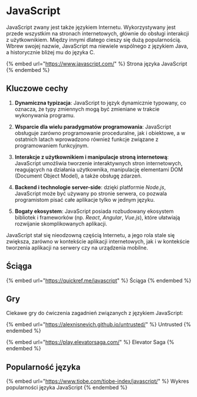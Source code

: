 # JavaScript

JavaScript zwany jest także językiem Internetu. Wykorzystywany jest przede wszystkim na stronach internetowych, głównie do obsługi interakcji z użytkownikiem. Między innymi dlatego cieszy się dużą popularnością. Wbrew swojej nazwie, JavaScript ma niewiele wspólnego z językiem Java, a historycznie bliżej mu do języka C.

{% embed url="https://www.javascript.com/" %}
Strona języka JavaScript
{% endembed %}

## Kluczowe cechy

1. **Dynamiczna typizacja**: JavaScript to język dynamicznie typowany, co oznacza, że typy zmiennych mogą być zmieniane w trakcie wykonywania programu.

2. **Wsparcie dla wielu paradygmatów programowania**: JavaScript obsługuje zarówno programowanie proceduralne, jak i obiektowe, a w ostatnich latach wprowadzono również funkcje związane z programowaniem funkcyjnym.

3. **Interakcje z użytkownikiem i manipulacje stroną internetową**: JavaScript umożliwia tworzenie interaktywnych stron internetowych, reagujących na działania użytkownika, manipulację elementami DOM (Document Object Model), a także obsługę zdarzeń.

4. **Backend i technologie server-side**: dzięki platformie *Node.js*, JavaScript może być używany po stronie serwera, co pozwala programistom pisać całe aplikacje tylko w jednym języku.

5. **Bogaty ekosystem**: JavaScript posiada rozbudowany ekosystem bibliotek i frameworków (np. *React*, *Angular*, *Vue.js*), które ułatwiają rozwijanie skomplikowanych aplikacji.

JavaScript stał się nieodzowną częścią Internetu, a jego rola stale się zwiększa, zarówno w kontekście aplikacji internetowych, jak i w kontekście tworzenia aplikacji na serwery czy na urządzenia mobilne.

## Ściąga

{% embed url="https://quickref.me/javascript" %}
Ściąga
{% endembed %}

## Gry

Ciekawe gry do ćwiczenia zagadnień związanych z językiem JavaScript:

{% embed url="https://alexnisnevich.github.io/untrusted/" %}
Untrusted
{% endembed %}

{% embed url="https://play.elevatorsaga.com/" %}
Elevator Saga
{% endembed %}

## Popularność języka

{% embed url="https://www.tiobe.com/tiobe-index/javascript/" %}
Wykres popularności języka JavaScript
{% endembed %}
